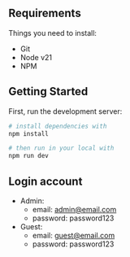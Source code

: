 ## Requirements

Things you need to install:

- Git
- Node v21
- NPM

## Getting Started

First, run the development server:

```bash
# install dependencies with
npm install

# then run in your local with
npm run dev

```

## Login account

- Admin:
  - email: admin@email.com
  - password: password123
- Guest:
  - email: guest@email.com
  - password: password123
